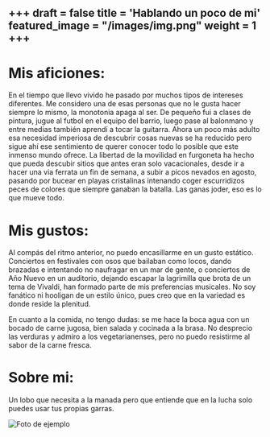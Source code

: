 +++
draft = false
title = 'Hablando un poco de mi'
featured_image = "/images/img.png"
weight = 1
+++
---

# Mis aficiones: 


En el tiempo que llevo vivido he pasado por muchos tipos de intereses diferentes. Me considero una de esas personas
 que no le gusta hacer siempre lo mismo, la monotonia apaga al ser. De pequeño fui a clases de pintura, jugue al futbol en el equipo del barrio,
luego pase al balonmano y entre medias también aprendí a tocar la guitarra. Ahora un poco más adulto esa necesidad imperiosa de descubrir
cosas nuevas se ha reducido pero sigue ahí ese sentimiento de querer conocer todo lo posible que este inmenso mundo ofrece.
La libertad de la movilidad en furgoneta ha hecho que pueda descubir sitios que antes eran solo vacacionales, desde ir a hacer una via
ferrata un fin de semana, a subir a picos nevados en agosto, pasando por bucear en playas cristalinas intenando coger escurridizos peces de colores
que siempre ganaban la batalla. Las ganas joder, eso es lo que mueve todo. 

# Mis gustos: 

Al compás del ritmo anterior, no puedo encasillarme en un gusto estático. Conciertos en festivales con osos que bailaban como locos, dando brazadas 
e intentando no naufragar en un mar de gente, o conciertos de Año Nuevo en un auditorio, dejando escapar la lagrimilla que brota de un tema de Vivaldi, 
han formado parte de mis preferencias musicales. No soy fanático ni hooligan de un estilo único, pues creo que en la variedad es donde reside la plenitud.

En cuanto a la comida, no tengo dudas: se me hace la boca agua con un bocado de carne jugosa, bien salada y cocinada a la brasa. No desprecio las verduras 
y admiro a los vegetarianenses, pero no puedo resistirme al sabor de la carne fresca.

# Sobre mi:

Un lobo que necesita a la manada pero que entiende que en la lucha solo puedes usar tus propias garras.

![Foto de ejemplo](./images/img.png)